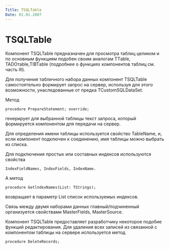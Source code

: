 ```yaml
---
Title: TSQLTable
Date: 01.01.2007
---
```



TSQLTable
=========

Компонент TSQLTable предназначен для просмотра таблиц целиком и по
основным функциям подобен своим аналогам TTаblе, TADOтаblе,TIBTаblе
(подробнее о функциях компонентов таблиц см. часть III).

Для получения табличного набора данных компонент TSQLTable
самостоятельно формирует запрос на сервер, используя для этого
возможности, унаследованные от предка TCustomSQLDataSet.

Метод

    procedure PrepareStatement; override;

генерирует для выбранной таблицы текст запроса, который формируется
компонентом для передачи на сервер.

Для определения имени таблицы используется свойство TableName, и, если
компонент подключен к соединению, имя таблицы можно выбрать из списка.

Для подключения простых или составных индексов используются свойства

    IndexFieldNames, IndexFields, IndexName. 

А метод

    procedure GetlndexNames(List: TStrings);

возвращает в параметр List список используемых индексов.

Связь между двумя наборами данных главный/подчиненный организуется
свойствами MasterFields, MasterSource.

Компонент TSQLTable предоставляет разработчику некоторое подобие функций
редактирования. Для удаления всех записей из связанной с компонентом
таблицы на сервере используется метод

    procedure DeleteRecords;
